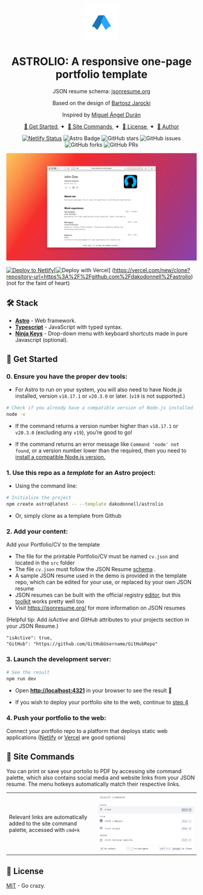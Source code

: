 <div align="center">
<img src="astrolio-logo.png" height="90px" width="auto" />
<h1>
    ASTROLIO: A responsive one-page portfolio template
</h1>
    
<p>
JSON resume schema: <a href="https://jsonresume.org/schema/">jsonresume.org</a>
</p>

<p>
Based on the design of <a href="https://github.com/BartoszJarocki/cv">Bartosz Jarocki</a>
</p>

<p>
Inspired by <a href="https://github.com/midudev/minimalist-portfolio-json">Miguel Ángel Durán</a>
</p>

</div>

<div align="center">
    <a href="#-get-started">
        🚀 Get Started
    </a>
    <span>&nbsp;✦&nbsp;</span>
    <a href="#-site-commands">
        🧞 Site Commands
    </a>
    <span>&nbsp;✦&nbsp;</span>
    <a href="#-license">
        🔑 License
    </a>
    <span>&nbsp;✦&nbsp;</span>
    <a href="https://dakodonnell.com">
        🔗 Author
    </a>
</div>

<p></p>

<div align="center">

[![Netlify Status](https://api.netlify.com/api/v1/badges/ea2e615a-b6e1-4236-b4dc-dec650170388/deploy-status)](https://app.netlify.com/sites/astrolio/deploys)
![Astro Badge](https://img.shields.io/badge/Astro-BC52EE?logo=astro&logoColor=fff&style=flat)
![GitHub stars](https://img.shields.io/github/stars/dakodonnell/astrolio)
![GitHub issues](https://img.shields.io/github/issues/dakodonnell/astrolio)
![GitHub forks](https://img.shields.io/github/forks/dakodonnell/astrolio)
![GitHub PRs](https://img.shields.io/github/issues-pr/dakodonnell/astrolio)



</div>

<img src="astrolio-demo.png"></img>

[![Deploy to Netlify](https://www.netlify.com/img/deploy/button.svg)](https://app.netlify.com/start/deploy?repository=https://github.com/dakodonnell/astrolio)[![Deploy with Vercel](https://vercel.com/button)] (https://vercel.com/new/clone?repository-url=https%3A%2F%2Fgithub.com%2Fdakodonnell%2Fastrolio) (not for the faint of heart)


## 🛠️ Stack

- [**Astro**](https://astro.build/) - Web framework.
- [**Typescript**](https://www.typescriptlang.org/) - JavaScript with typed syntax.
- [**Ninja Keys**](https://github.com/ssleptsov/ninja-keys) - Drop-down menu with keyboard shortcuts made in pure Javascript (optional).


## 🚀 Get Started

### 0. Ensure you have the proper dev tools:

- For Astro to run on your system, you will also need to have Node.js installed, version `v18.17.1` or `v20.3.0` or later. (`v19` is not supported.)

```bash
# Check if you already have a compatible version of Node.js installed
node -v
```

- If the command returns a version number higher than `v18.17.1` or `v20.3.0` (excluding any `v19`), you’re good to go!

- If the command returns an error message like `Command 'node' not found`, or a version number lower than the required, then you need to [install a compatible Node.js version.](https://docs.npmjs.com/downloading-and-installing-node-js-and-npm)

### 1. Use this repo as a _template_ for an Astro project:

- Using the command line:
```bash
# Initialize the project
npm create astro@latest -- --template dakodonnell/astrolio
```
- Or, simply clone as a template from Github

### 2. Add your content:
Add your Portfolio/CV to the template
- The file for the printable Portfolio/CV must be named `cv.json` and located in the `src` folder
- The file `cv.json` must follow the JSON Resume [schema](https://jsonresume.org/schema) .
- A sample JSON resume used in the demo is provided in the template repo, which can be edited for your use, or replaced by your own JSON resume
- JSON resumes can be built with the official registry [editor](https://registry.jsonresume.org/editor), but this [toolkit](https://jsoncv.reorx.com) works pretty well too
- Visit https://jsonresume.org/ for more information on JSON resumes

(Helpful tip: Add _isActive_ and _GitHub_ attributes to your projects section in your JSON Resume.)
```
"isActive": true,
"GitHub": "https://github.com/GitHubUsername/GitHubRepo"
```

### 3. Launch the development server:

```bash
# See the result
npm run dev
```

- Open [**http://localhost:4321**](http://localhost:4321/) in your browser to see the result 🚀

- If you wish to deploy your portfolio site to the web, continue to [step 4](#4-push-your-portfolio-to-the-web)

### 4. Push your portfolio to the web:

Connect your portfolio repo to a platform that deploys static web applications ([Netlify](https://netlify.com) or [Vercel](https://vercel.com) are good options)

## 🧞 Site Commands

You can print or save your portolio to PDF by accessing site command palette, which also contains social media and website links from your JSON resume. The menu hotkeys automatically match their respective links.

|      |       |
|------|-------|
| Relevant links are automatically added to the site command palette, accessed with `cmd+k`| ![Command menu demo](cmdmenu-demo.png) |

## 🔑 License

[MIT](LICENSE.txt) - Go crazy.
